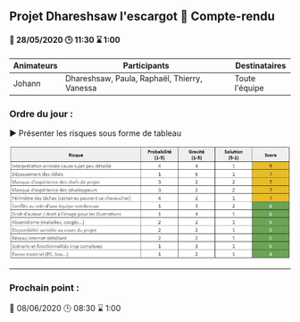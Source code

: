 ## Projet Dhareshsaw l'escargot :snail: Compte-rendu

#### :date: 28/05/2020 :clock3: 11:30 :hourglass: 1:00

| Animateurs | Participants | Destinataires |
| --- | --- | --- |
| Johann | Dhareshsaw, Paula, Raphaël, Thierry, Vanessa | Toute l'équipe |

### Ordre du jour :
:arrow_forward: Présenter les risques sous forme de tableau

![](https://github.com/myclouet/DevMultiSupport/blob/develop/documents/Tableau%20risques.JPG)

***
### Prochain point :
:date: 08/06/2020 :clock3: 08:30 :hourglass: 1:00
